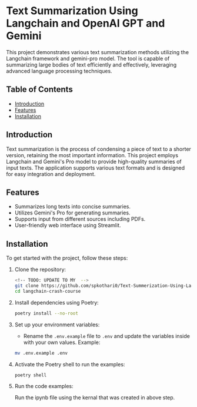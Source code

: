 # Text Summarization Using Langchain and OpenAI GPT and Gemini

This project demonstrates various text summarization methods utilizing the Langchain framework and gemini-pro model. The tool is capable of summarizing large bodies of text efficiently and effectively, leveraging advanced language processing techniques.

## Table of Contents

- [Introduction](#introduction)
- [Features](#features)
- [Installation](#installation)

## Introduction

Text summarization is the process of condensing a piece of text to a shorter version, retaining the most important information. This project employs Langchain and Gemini's Pro model to provide high-quality summaries of input texts. The application supports various text formats and is designed for easy integration and deployment.

## Features

- Summarizes long texts into concise summaries.
- Utilizes Gemini's Pro for generating summaries.
- Supports input from different sources including PDFs.
- User-friendly web interface using Streamlit.

## Installation

To get started with the project, follow these steps:

1. Clone the repository:

   ```bash
   <!-- TODO: UPDATE TO MY  -->
   git clone https://github.com/spkothari0/Text-Summerization-Using-LangChain-Gemini.git
   cd langchain-crash-course
   ```

2. Install dependencies using Poetry:

   ```bash
   poetry install --no-root
   ```

3. Set up your environment variables:

   - Rename the `.env.example` file to `.env` and update the variables inside with your own values. Example:

   ```bash
   mv .env.example .env
   ```

4. Activate the Poetry shell to run the examples:

   ```bash
   poetry shell
   ```

5. Run the code examples:

   Run the ipynb file using the kernal that was created in above step.
